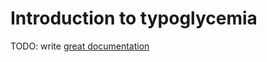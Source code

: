 # Introduction to typoglycemia

TODO: write [great documentation](http://jacobian.org/writing/what-to-write/)
